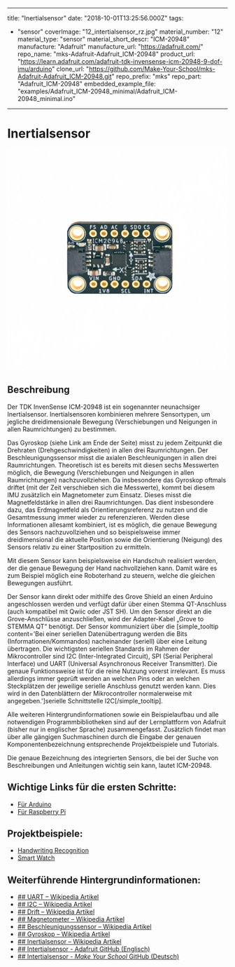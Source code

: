 
---
title: "Inertialsensor"
date: "2018-10-01T13:25:56.000Z"
tags: 
  - "sensor"
coverImage: "12_intertialsensor_rz.jpg"
material_number: "12"
material_type: "sensor"
material_short_descr: "ICM-20948"
manufacture: "Adafruit"
manufacture_url: "https://adafruit.com/"
repo_name: "mks-Adafruit-Adafruit_ICM-20948"
product_url: "https://learn.adafruit.com/adafruit-tdk-invensense-icm-20948-9-dof-imu/arduino"
clone_url: "https://github.com/Make-Your-School/mks-Adafruit-Adafruit_ICM-20948.git"
repo_prefix: "mks"
repo_part: "Adafruit_ICM-20948"
embedded_example_file: "examples/Adafruit_ICM-20948_minimal/Adafruit_ICM-20948_minimal.ino"
---


# Inertialsensor

![Inertialsensor](12_intertialsensor_rz.jpg)

## Beschreibung
Der TDK InvenSense ICM-20948 ist ein sogenannter neunachsiger Inertialsensor. Inertialsensoren kombinieren mehrere Sensortypen, um jegliche dreidimensionale Bewegung (Verschiebungen und Neigungen in allen Raumrichtungen) zu bestimmen.

Das Gyroskop (siehe Link am Ende der Seite) misst zu jedem Zeitpunkt die Drehraten (Drehgeschwindigkeiten) in allen drei Raumrichtungen. Der Beschleunigungssensor misst die axialen Beschleunigungen in allen drei Raumrichtungen. Theoretisch ist es bereits mit diesen sechs Messwerten möglich, die Bewegung (Verschiebungen und Neigungen in allen Raumrichtungen) nachzuvollziehen. Da insbesondere das Gyroskop oftmals driftet (mit der Zeit verschieben sich die Messwerte), kommt bei diesem IMU zusätzlich ein Magnetometer zum Einsatz. Dieses misst die Magnetfeldstärke in allen drei Raumrichtungen. Das dient insbesondere dazu, das Erdmagnetfeld als Orientierungsreferenz zu nutzen und die Gesamtmessung immer wieder zu referenzieren. Werden diese Informationen allesamt kombiniert, ist es möglich, die genaue Bewegung des Sensors nachzuvollziehen und so beispielsweise immer dreidimensional die aktuelle Position sowie die Orientierung (Neigung) des Sensors relativ zu einer Startposition zu ermitteln.

Mit diesem Sensor kann beispielsweise ein Handschuh realisiert werden, der die genaue Bewegung der Hand nachvollziehen kann. Damit wäre es zum Beispiel möglich eine Roboterhand zu steuern, welche die gleichen Bewegungen ausführt.

Der Sensor kann direkt oder mithilfe des Grove Shield an einen Arduino angeschlossen werden und verfügt dafür über einen Stemma QT-Anschluss (auch kompatibel mit Qwiic oder JST SH). Um den Sensor direkt an die Grove-Anschlüsse anzuschließen, wird der Adapter-Kabel „Grove to STEMMA QT“ benötigt. Der Sensor kommuniziert über die \[simple\_tooltip content='Bei einer seriellen Datenübertragung werden die Bits (Informationen/Kommandos) nacheinander (seriell) über eine Leitung übertragen. Die wichtigsten seriellen Standards im Rahmen der Mikrocontroller sind I2C (Inter-Integrated Circuit), SPI (Serial Peripheral Interface) und UART (Universal Asynchronous Receiver Transmitter). Die genaue Funktionsweise ist für die reine Nutzung vorerst irrelevant. Es muss allerdings immer geprüft werden an welchen Pins oder an welchen Steckplätzen der jeweilige serielle Anschluss genutzt werden kann. Dies wird in den Datenblättern der Mikrocontroller normalerweise mit angegeben.'\]serielle Schnittstelle I2C\[/simple\_tooltip\].

Alle weiteren Hintergrundinformationen sowie ein Beispielaufbau und alle notwendigen Programmbibliotheken sind auf der Lernplattform von Adafruit (bisher nur in englischer Sprache) zusammengefasst. Zusätzlich findet man über alle gängigen Suchmaschinen durch die Eingabe der genauen Komponentenbezeichnung entsprechende Projektbeispiele und Tutorials.

Die genaue Bezeichnung des integrierten Sensors, die bei der Suche von Beschreibungen und Anleitungen wichtig sein kann, lautet ICM-20948.

<!-- infolist -->

<!-- infolists -->
## Wichtige Links für die ersten Schritte:

- [Für Arduino](https://learn.adafruit.com/adafruit-tdk-invensense-icm-20948-9-dof-imu/arduino)
- [Für Raspberry Pi](https://learn.adafruit.com/adafruit-tdk-invensense-icm-20948-9-dof-imu/python-circuitpython)

## Projektbeispiele:

- [Handwriting Recognition](https://www.hackster.io/naveenbskumar/handwriting-recognition-7583e3)
- [Smart Watch](https://www.hackster.io/312619/ecen-2440-smartwatch-945a26)

## Weiterführende Hintergrundinformationen:

- [## UART – Wikipedia Artikel](https://de.wikipedia.org/wiki/Universal_Asynchronous_Receiver_Transmitter)
- [## I2C – Wikipedia Artikel](https://de.wikipedia.org/wiki/I%C2%B2C)
- [## Drift – Wikipedia Artikel](https://de.wikipedia.org/wiki/Systematische_Abweichung)
- [## Magnetometer – Wikipedia Artikel](https://de.wikipedia.org/wiki/Magnetometer)
- [## Beschleunigungssensor – Wikipedia Artikel](https://de.wikipedia.org/wiki/Beschleunigungssensor)
- [## Gyroskop – Wikipedia Artikel](https://de.wikipedia.org/wiki/Kreiselinstrument)
- [## Inertialsensor – Wikipedia Artikel](https://de.wikipedia.org/wiki/Inertiale_Messeinheit)
- [## Intertialsensor - Adafruit GitHub (Englisch)](https://github.com/adafruit/Adafruit-ICM20948-PCB)
- [## Intertialsensor - _Make Your School_ GitHub (Deutsch)](https://github.com/s-light/MYS__12-Inertialsensor)



